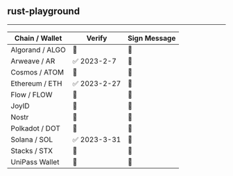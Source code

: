 ## rust-playground
---


| Chain / Wallet    |     Verify    |  Sign Message  |
|-------------------|---------------|----------------|
| Algorand / ALGO   | 📅            | 📅            |
| Arweave / AR      | ✅ 2023-2-7   | 📅            |
| Cosmos / ATOM     | 📅            | 📅            |
| Ethereum / ETH    | ✅ 2023-2-27  | 📅            |
| Flow / FLOW       | 📅            | 📅            |
| JoyID             | 📅            | 📅            |
| Nostr             | 📅            | 📅            |
| Polkadot / DOT    | 📅            | 📅            |
| Solana / SOL      | ✅ 2023-3-31  | 📅            |
| Stacks / STX      | 📅            | 📅            |
| UniPass Wallet    | 📅            | 📅            |

